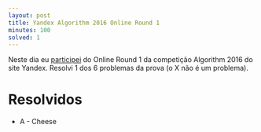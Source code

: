 ```yaml
---
layout: post
title: Yandex Algorithm 2016 Online Round 1
minutes: 100
solved: 1
---
```


Neste dia eu [participei](https://contest.yandex.com/algorithm2016/contest/2529/standings/?filt=Victor+Sena+Molero) do Online Round 1 da competição Algorithm 2016 do site Yandex. Resolvi 1 dos 6 problemas da prova (o X não é um problema).
# Resolvidos
- A - Cheese
